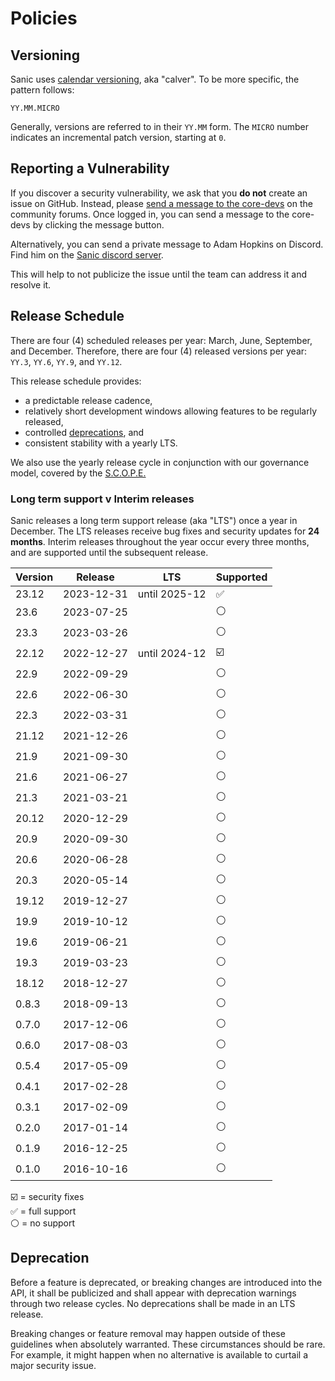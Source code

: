 # Policies

## Versioning

Sanic uses [calendar versioning](https://calver.org/), aka "calver". To be more specific, the pattern follows:

```
YY.MM.MICRO
```

Generally, versions are referred to in their `YY.MM` form. The `MICRO` number indicates an incremental patch version, starting at `0`.

## Reporting a Vulnerability

If you discover a security vulnerability, we ask that you **do not** create an issue on GitHub. Instead, please [send a message to the core-devs](https://community.sanicframework.org/g/core-devs) on the community forums. Once logged in, you can send a message to the core-devs by clicking the message button.

Alternatively, you can send a private message to Adam Hopkins on Discord. Find him on the [Sanic discord server](https://discord.gg/FARQzAEMAA).

This will help to not publicize the issue until the team can address it and resolve it.

## Release Schedule

There are four (4) scheduled releases per year: March, June, September, and December. Therefore, there are four (4) released versions per year: `YY.3`, `YY.6`, `YY.9`, and `YY.12`.

This release schedule provides:

- a predictable release cadence,
- relatively short development windows allowing features to be regularly released,
- controlled [deprecations](#deprecation), and
- consistent stability with a yearly LTS.

We also use the yearly release cycle in conjunction with our governance model, covered by the [S.C.O.P.E.](./scope.md)

### Long term support v Interim releases

Sanic releases a long term support release (aka "LTS") once a year in December. The LTS releases receive bug fixes and security updates for **24 months**. Interim releases throughout the year occur every three months, and are supported until the subsequent release.

| Version                               | Release    | LTS           | Supported |
| ------------------------------------- | ---------- | ------------- | --------- |
| 23.12                 | 2023-12-31 | until 2025-12 | ✅         |
| 23.6                  | 2023-07-25 |               | ⚪         |
| 23.3                  | 2023-03-26 |               | ⚪         |
| 22.12                 | 2022-12-27 | until 2024-12 | ☑️        |
| 22.9                  | 2022-09-29 |               | ⚪         |
| 22.6                  | 2022-06-30 |               | ⚪         |
| 22.3                  | 2022-03-31 |               | ⚪         |
| 21.12                 | 2021-12-26 |               | ⚪         |
| 21.9                  | 2021-09-30 |               | ⚪         |
| 21.6                  | 2021-06-27 |               | ⚪         |
| 21.3                  | 2021-03-21 |               | ⚪         |
| 20.12                 | 2020-12-29 |               | ⚪         |
| 20.9                  | 2020-09-30 |               | ⚪         |
| 20.6                  | 2020-06-28 |               | ⚪         |
| 20.3                  | 2020-05-14 |               | ⚪         |
| 19.12                 | 2019-12-27 |               | ⚪         |
| 19.9                  | 2019-10-12 |               | ⚪         |
| 19.6                  | 2019-06-21 |               | ⚪         |
| 19.3                  | 2019-03-23 |               | ⚪         |
| 18.12                 | 2018-12-27 |               | ⚪         |
| 0.8.3 | 2018-09-13 |               | ⚪         |
| 0.7.0 | 2017-12-06 |               | ⚪         |
| 0.6.0 | 2017-08-03 |               | ⚪         |
| 0.5.4 | 2017-05-09 |               | ⚪         |
| 0.4.1 | 2017-02-28 |               | ⚪         |
| 0.3.1 | 2017-02-09 |               | ⚪         |
| 0.2.0 | 2017-01-14 |               | ⚪         |
| 0.1.9 | 2016-12-25 |               | ⚪         |
| 0.1.0 | 2016-10-16 |               | ⚪         |

☑️ = security fixes\
✅ = full support\
⚪ = no support

## Deprecation

Before a feature is deprecated, or breaking changes are introduced into the API, it shall be publicized and shall appear with deprecation warnings through two release cycles. No deprecations shall be made in an LTS release.

Breaking changes or feature removal may happen outside of these guidelines when absolutely warranted. These circumstances should be rare. For example, it might happen when no alternative is available to curtail a major security issue.
